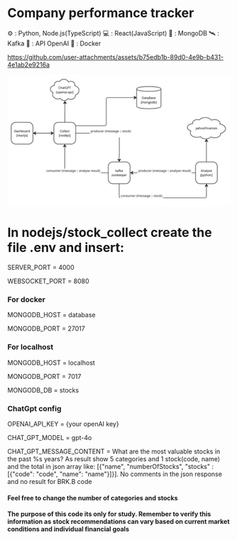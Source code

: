 # Company performance tracker

  ⚙️ : Python, Node.js(TypeScript)
  💻 : React(JavaScript)
  🍃 : MongoDB
  🛰️ : Kafka
  🧠 : API OpenAI
  🐳 : Docker


https://github.com/user-attachments/assets/b75edb1b-89d0-4e9b-b431-4e1ab2e9216a

![alt text](https://github.com/fabiose81/stocks/blob/master/stocks.jpg?raw=true)



# In nodejs/stock_collect create the file .env and insert:

SERVER_PORT = 4000 

WEBSOCKET_PORT = 8080

### For docker
MONGODB_HOST = database

MONGODB_PORT = 27017

### For localhost
MONGODB_HOST = localhost

MONGODB_PORT = 7017

MONGODB_DB = stocks

### ChatGpt config
OPENAI_API_KEY =  {your openAI key}

CHAT_GPT_MODEL = gpt-4o

CHAT_GPT_MESSAGE_CONTENT = What are the most valuable stocks in the past %s years? As result show 5 categories and 1 stock(code, name) and the total in json array like: [{"name", "numberOfStocks", "stocks" : [{"code": "code", "name": "name"}]}]. No comments in the json response and no result for BRK.B code
#### Feel free to change the number of categories and stocks
#### The purpose of this code its only for study. Remember to verify this information as stock recommendations can vary based on current market conditions and individual financial goals
